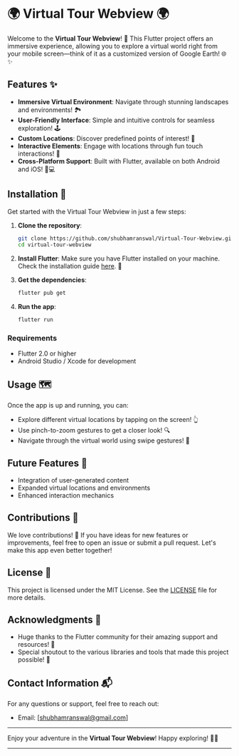 # 🌍 Virtual Tour Webview 🌍

Welcome to the **Virtual Tour Webview**! 🚀 This Flutter project offers an immersive experience, allowing you to explore a virtual world right from your mobile screen—think of it as a customized version of Google Earth! 🌐✨

## Features ✨

- **Immersive Virtual Environment**: Navigate through stunning landscapes and environments! 🏞️
- **User-Friendly Interface**: Simple and intuitive controls for seamless exploration! 🕹️
- **Custom Locations**: Discover predefined points of interest! 📍
- **Interactive Elements**: Engage with locations through fun touch interactions! 🤳
- **Cross-Platform Support**: Built with Flutter, available on both Android and iOS! 📱💻

## Installation 🚀

Get started with the Virtual Tour Webview in just a few steps:

1. **Clone the repository**:
   ```bash
   git clone https://github.com/shubhamranswal/Virtual-Tour-Webview.git
   cd virtual-tour-webview
   ```

2. **Install Flutter**: Make sure you have Flutter installed on your machine. Check the installation guide [here](https://flutter.dev/docs/get-started/install). 📖

3. **Get the dependencies**:
   ```bash
   flutter pub get
   ```

4. **Run the app**:
   ```bash
   flutter run
   ```

### Requirements
- Flutter 2.0 or higher
- Android Studio / Xcode for development

## Usage 🗺️

Once the app is up and running, you can:

- Explore different virtual locations by tapping on the screen! 👆
- Use pinch-to-zoom gestures to get a closer look! 🔍
- Navigate through the virtual world using swipe gestures! 💨

## Future Features 🚀

- Integration of user-generated content
- Expanded virtual locations and environments
- Enhanced interaction mechanics

## Contributions 🤝

We love contributions! 💖 If you have ideas for new features or improvements, feel free to open an issue or submit a pull request. Let's make this app even better together!

## License 📜

This project is licensed under the MIT License. See the [LICENSE](LICENSE) file for more details.

## Acknowledgments 🙏

- Huge thanks to the Flutter community for their amazing support and resources! 🌟
- Special shoutout to the various libraries and tools that made this project possible! 🎉

## Contact Information 📬

For any questions or support, feel free to reach out:

- Email: [shubhamranswal@gmail.com]

---

Enjoy your adventure in the **Virtual Tour Webview**! Happy exploring! 🌈✨

---